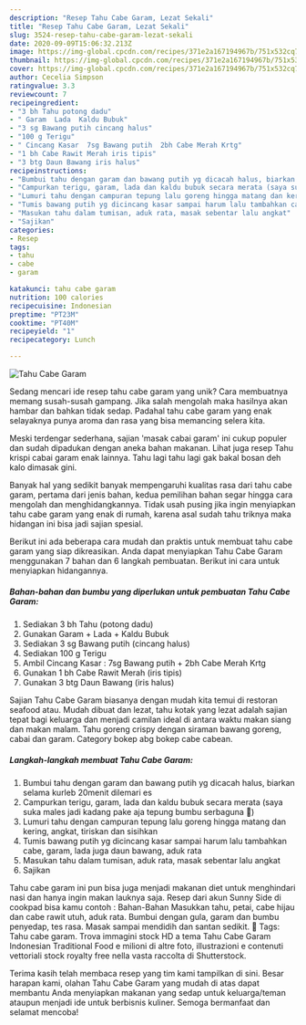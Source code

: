 ```yaml
---
description: "Resep Tahu Cabe Garam, Lezat Sekali"
title: "Resep Tahu Cabe Garam, Lezat Sekali"
slug: 3524-resep-tahu-cabe-garam-lezat-sekali
date: 2020-09-09T15:06:32.213Z
image: https://img-global.cpcdn.com/recipes/371e2a167194967b/751x532cq70/tahu-cabe-garam-foto-resep-utama.jpg
thumbnail: https://img-global.cpcdn.com/recipes/371e2a167194967b/751x532cq70/tahu-cabe-garam-foto-resep-utama.jpg
cover: https://img-global.cpcdn.com/recipes/371e2a167194967b/751x532cq70/tahu-cabe-garam-foto-resep-utama.jpg
author: Cecelia Simpson
ratingvalue: 3.3
reviewcount: 7
recipeingredient:
- "3 bh Tahu potong dadu"
- " Garam  Lada  Kaldu Bubuk"
- "3 sg Bawang putih cincang halus"
- "100 g Terigu"
- " Cincang Kasar  7sg Bawang putih  2bh Cabe Merah Krtg"
- "1 bh Cabe Rawit Merah iris tipis"
- "3 btg Daun Bawang iris halus"
recipeinstructions:
- "Bumbui tahu dengan garam dan bawang putih yg dicacah halus, biarkan selama kurleb 20menit dilemari es"
- "Campurkan terigu, garam, lada dan kaldu bubuk secara merata (saya suka males jadi kadang pake aja tepung bumbu serbaguna 🤭)"
- "Lumuri tahu dengan campuran tepung lalu goreng hingga matang dan kering, angkat, tiriskan dan sisihkan"
- "Tumis bawang putih yg dicincang kasar sampai harum lalu tambahkan cabe, garam, lada juga daun bawang, aduk rata"
- "Masukan tahu dalam tumisan, aduk rata, masak sebentar lalu angkat"
- "Sajikan"
categories:
- Resep
tags:
- tahu
- cabe
- garam

katakunci: tahu cabe garam 
nutrition: 100 calories
recipecuisine: Indonesian
preptime: "PT23M"
cooktime: "PT40M"
recipeyield: "1"
recipecategory: Lunch

---
```



![Tahu Cabe Garam](https://img-global.cpcdn.com/recipes/371e2a167194967b/751x532cq70/tahu-cabe-garam-foto-resep-utama.jpg)

Sedang mencari ide resep tahu cabe garam yang unik? Cara membuatnya memang susah-susah gampang. Jika salah mengolah maka hasilnya akan hambar dan bahkan tidak sedap. Padahal tahu cabe garam yang enak selayaknya punya aroma dan rasa yang bisa memancing selera kita.

Meski terdengar sederhana, sajian &#39;masak cabai garam&#39; ini cukup populer dan sudah dipadukan dengan aneka bahan makanan. Lihat juga resep Tahu krispi cabai garam enak lainnya. Tahu lagi tahu lagi gak bakal bosan deh kalo dimasak gini.

Banyak hal yang sedikit banyak mempengaruhi kualitas rasa dari tahu cabe garam, pertama dari jenis bahan, kedua pemilihan bahan segar hingga cara mengolah dan menghidangkannya. Tidak usah pusing jika ingin menyiapkan tahu cabe garam yang enak di rumah, karena asal sudah tahu triknya maka hidangan ini bisa jadi sajian spesial.


Berikut ini ada beberapa cara mudah dan praktis untuk membuat tahu cabe garam yang siap dikreasikan. Anda dapat menyiapkan Tahu Cabe Garam menggunakan 7 bahan dan 6 langkah pembuatan. Berikut ini cara untuk menyiapkan hidangannya.

<!--inarticleads1-->

##### Bahan-bahan dan bumbu yang diperlukan untuk pembuatan Tahu Cabe Garam:

1. Sediakan 3 bh Tahu (potong dadu)
1. Gunakan  Garam + Lada + Kaldu Bubuk
1. Sediakan 3 sg Bawang putih (cincang halus)
1. Sediakan 100 g Terigu
1. Ambil  Cincang Kasar : 7sg Bawang putih + 2bh Cabe Merah Krtg
1. Gunakan 1 bh Cabe Rawit Merah (iris tipis)
1. Gunakan 3 btg Daun Bawang (iris halus)


Sajian Tahu Cabe Garam biasanya dengan mudah kita temui di restoran seafood atau. Mudah dibuat dan lezat, tahu kotak yang lezat adalah sajian tepat bagi keluarga dan menjadi camilan ideal di antara waktu makan siang dan makan malam. Tahu goreng crispy dengan siraman bawang goreng, cabai dan garam. Category bokep abg bokep cabe cabean. 

<!--inarticleads2-->

##### Langkah-langkah membuat Tahu Cabe Garam:

1. Bumbui tahu dengan garam dan bawang putih yg dicacah halus, biarkan selama kurleb 20menit dilemari es
1. Campurkan terigu, garam, lada dan kaldu bubuk secara merata (saya suka males jadi kadang pake aja tepung bumbu serbaguna 🤭)
1. Lumuri tahu dengan campuran tepung lalu goreng hingga matang dan kering, angkat, tiriskan dan sisihkan
1. Tumis bawang putih yg dicincang kasar sampai harum lalu tambahkan cabe, garam, lada juga daun bawang, aduk rata
1. Masukan tahu dalam tumisan, aduk rata, masak sebentar lalu angkat
1. Sajikan


Tahu cabe garam ini pun bisa juga menjadi makanan diet untuk menghindari nasi dan hanya ingin makan lauknya saja. Resep dari akun Sunny Side di cookpad bisa kamu contoh : Bahan-Bahan  Masukkan tahu, petai, cabe hijau dan cabe rawit utuh, aduk rata. Bumbui dengan gula, garam dan bumbu penyedap, tes rasa. Masak sampai mendidih dan santan sedikit.  Tags: Tahu cabe garam. Trova immagini stock HD a tema Tahu Cabe Garam Indonesian Traditional Food e milioni di altre foto, illustrazioni e contenuti vettoriali stock royalty free nella vasta raccolta di Shutterstock. 

Terima kasih telah membaca resep yang tim kami tampilkan di sini. Besar harapan kami, olahan Tahu Cabe Garam yang mudah di atas dapat membantu Anda menyiapkan makanan yang sedap untuk keluarga/teman ataupun menjadi ide untuk berbisnis kuliner. Semoga bermanfaat dan selamat mencoba!
